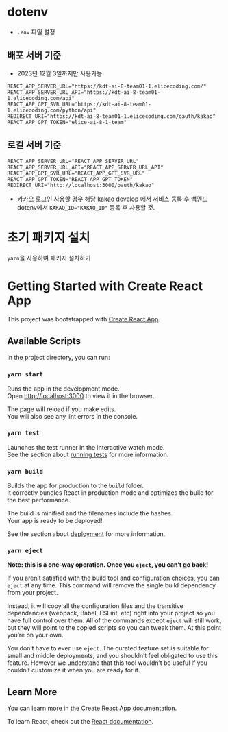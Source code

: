 # dotenv

- `.env` 파일 설정
## 배포 서버 기준
- 2023년 12월 3일까지만 사용가능
```
REACT_APP_SERVER_URL="https://kdt-ai-8-team01-1.elicecoding.com/"
REACT_APP_SERVER_URL_API="https://kdt-ai-8-team01-1.elicecoding.com/api"
REACT_APP_GPT_SVR_URL="https://kdt-ai-8-team01-1.elicecoding.com/python/api"
REDIRECT_URI="https://kdt-ai-8-team01-1.elicecoding.com/oauth/kakao"
REACT_APP_GPT_TOKEN="elice-ai-8-1-team" 
```
## 로컬 서버 기준
```
REACT_APP_SERVER_URL="REACT_APP_SERVER_URL"
REACT_APP_SERVER_URL_API="REACT_APP_SERVER_URL_API"
REACT_APP_GPT_SVR_URL="REACT_APP_GPT_SVR_URL"
REACT_APP_GPT_TOKEN="REACT_APP_GPT_TOKEN"
REDIRECT_URI="http://localhost:3000/oauth/kakao"
```
- 카카오 로그인 사용할 경우 [해당 kakao develop](https://developers.kakao.com/) 에서 서비스 등록 후 백엔드 dotenv에서 `KAKAO_ID="KAKAO_ID"` 등록 후 사용할 것.

# 초기 패키지 설치

`yarn`을 사용하여 패키지 설치하기

# Getting Started with Create React App

This project was bootstrapped with [Create React App](https://github.com/facebook/create-react-app).

## Available Scripts

In the project directory, you can run:

### `yarn start`

Runs the app in the development mode.\
Open [http://localhost:3000](http://localhost:3000) to view it in the browser.

The page will reload if you make edits.\
You will also see any lint errors in the console.

### `yarn test`

Launches the test runner in the interactive watch mode.\
See the section about [running tests](https://facebook.github.io/create-react-app/docs/running-tests) for more information.

### `yarn build`

Builds the app for production to the `build` folder.\
It correctly bundles React in production mode and optimizes the build for the best performance.

The build is minified and the filenames include the hashes.\
Your app is ready to be deployed!

See the section about [deployment](https://facebook.github.io/create-react-app/docs/deployment) for more information.

### `yarn eject`

**Note: this is a one-way operation. Once you `eject`, you can’t go back!**

If you aren’t satisfied with the build tool and configuration choices, you can `eject` at any time. This command will remove the single build dependency from your project.

Instead, it will copy all the configuration files and the transitive dependencies (webpack, Babel, ESLint, etc) right into your project so you have full control over them. All of the commands except `eject` will still work, but they will point to the copied scripts so you can tweak them. At this point you’re on your own.

You don’t have to ever use `eject`. The curated feature set is suitable for small and middle deployments, and you shouldn’t feel obligated to use this feature. However we understand that this tool wouldn’t be useful if you couldn’t customize it when you are ready for it.

## Learn More

You can learn more in the [Create React App documentation](https://facebook.github.io/create-react-app/docs/getting-started).

To learn React, check out the [React documentation](https://reactjs.org/).
